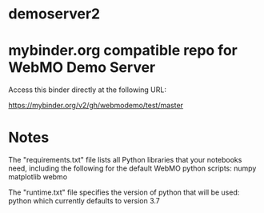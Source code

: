 # demoserver2
# mybinder.org compatible repo for WebMO Demo Server

Access this binder directly at the following URL: 

https://mybinder.org/v2/gh/webmodemo/test/master

# Notes
The "requirements.txt" file lists all Python libraries that your notebooks
need, including the following for the default WebMO python scripts:
numpy
matplotlib
webmo

The "runtime.txt" file specifies the version of python that will be used:
python
which currently defaults to version 3.7
